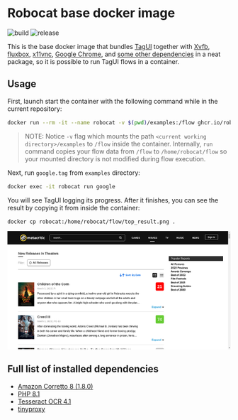 # Robocat base docker image

![build](https://img.shields.io/github/actions/workflow/status/robocat-ai/robocat-base/release-package.yml)
![release](https://img.shields.io/github/v/release/robocat-ai/robocat-base?sort=semver)

This is the base docker image that bundles [TagUI](https://aisingapore.org/aiproducts/tagui/) together with [Xvfb](https://en.wikipedia.org/wiki/Xvfb), [fluxbox](https://en.wikipedia.org/wiki/Fluxbox), [x11vnc](https://en.wikipedia.org/wiki/X11vnc), [Google Chrome](https://en.wikipedia.org/wiki/Google_Chrome), and [some other dependencies](#full-list-of-installed-dependencies) in a neat package, so it is possible to run TagUI flows in a container.

## Usage

First, launch start the container with the following command while in the current repository:

```bash
docker run --rm -it --name robocat -v $(pwd)/examples:/flow ghcr.io/robocat-ai/robocat-base
```

> NOTE: Notice `-v` flag which mounts the path `<current working directory>/examples` to `/flow` inside the container.
> Internally, `run` command copies your flow data from `/flow` to `/home/robocat/flow` so your mounted directory is not modified during flow execution.

Next, run `google.tag` from `examples` directory:

```bash
docker exec -it robocat run google
```

You will see TagUI logging its progress. After it finishes, you can see the result by copying it from inside the container:

```bash
docker cp robocat:/home/robocat/flow/top_result.png .
```

![google result](examples/google-result.png)

## Full list of installed dependencies

- [Amazon Corretto 8 (1.8.0)](https://docs.aws.amazon.com/corretto/latest/corretto-8-ug/what-is-corretto-8.html)
- [PHP 8.1](https://www.php.net/releases/8.1/en.php)
- [Tesseract OCR 4.1](https://github.com/tesseract-ocr/tesseract/tree/4.1#about)
- [tinyproxy](https://tinyproxy.github.io)
